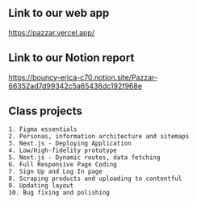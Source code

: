 ## Link to our web app
https://pazzar.vercel.app/

## Link to our Notion report
https://bouncy-erica-c70.notion.site/Pazzar-66352ad7d99342c5a65436dc192f968e

## Class projects

    1. Figma essentials
    2. Personas, information architecture and sitemaps
    3. Next.js - Deploying Application
    4. Low/High-fidelity prototype
    5. Next.js - Dynamic routes, data fetching
    6. Full Responsive Page Coding
    7. Sign Up and Log In page
    8. Scraping products and uploading to contentful
    9. Updating layout
    10. Bug fixing and polishing
